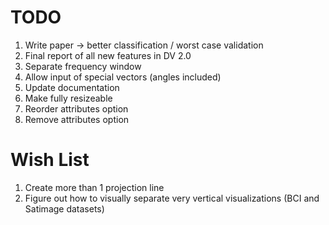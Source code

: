 # TODO
1. Write paper -> better classification / worst case validation
2. Final report of all new features in DV 2.0
3. Separate frequency window
4. Allow input of special vectors (angles included)
5. Update documentation
6. Make fully resizeable
7. Reorder attributes option
8. Remove attributes option

# Wish List
1. Create more than 1 projection line
2. Figure out how to visually separate very vertical visualizations (BCI and Satimage datasets)
